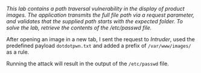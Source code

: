 *This lab contains a path traversal vulnerability in the display of product images.
The application transmits the full file path via a request parameter, and validates that the supplied path starts with the expected folder.
To solve the lab, retrieve the contents of the /etc/passwd file.*

After opening an image in a new tab, I sent the request to *Intruder*, used the predefined payload `dotdotpwn.txt` and added a prefix of `/var/www/images/` as a rule. 

Running the attack will result in the output of the `/etc/passwd` file. 
